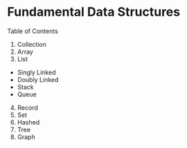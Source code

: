 # Fundamental Data Structures

Table of Contents

1. Collection
2. Array
3. List
  * Singly Linked
  * Doubly Linked
  * Stack
  * Queue
4. Record
5. Set
6. Hashed
7. Tree
8. Graph
